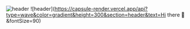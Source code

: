 ![header](https://capsule-render.vercel.app/api?type=waving?&color=#9C9EFD?text=iamjunyeong)
![header](https://capsule-render.vercel.app/api?type=wave&color=gradient&height=300&section=header&text=Hi there 👋&fontSize=90)
